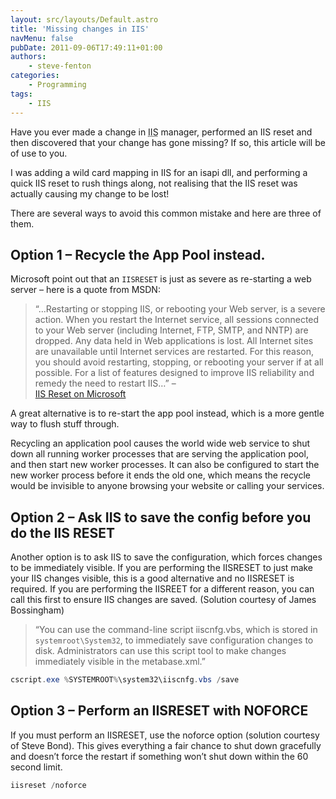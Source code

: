 ```yaml
---
layout: src/layouts/Default.astro
title: 'Missing changes in IIS'
navMenu: false
pubDate: 2011-09-06T17:49:11+01:00
authors:
    - steve-fenton
categories:
    - Programming
tags:
    - IIS
---
```


Have you ever made a change in <abbr title="Internet Information Services">IIS</abbr> manager, performed an IIS reset and then discovered that your change has gone missing? If so, this article will be of use to you.

I was adding a wild card mapping in IIS for an isapi dll, and performing a quick IIS reset to rush things along, not realising that the IIS reset was actually causing my change to be lost!

There are several ways to avoid this common mistake and here are three of them.

## Option 1 – Recycle the App Pool instead.

Microsoft point out that an `IISRESET` is just as severe as re-starting a web server – here is a quote from MSDN:

> “…Restarting or stopping IIS, or rebooting your Web server, is a severe action. When you restart the Internet service, all sessions connected to your Web server (including Internet, FTP, SMTP, and NNTP) are dropped. Any data held in Web applications is lost. All Internet sites are unavailable until Internet services are restarted. For this reason, you should avoid restarting, stopping, or rebooting your server if at all possible. For a list of features designed to improve IIS reliability and remedy the need to restart IIS…” –  
> [IIS Reset on Microsoft](https://www.microsoft.com/technet/prodtechnol/WindowsServer2003/Library/IIS/95826e7a-bac4-4e1f-bcb6-c52d49c9d7f4.mspx?mfr=true)

A great alternative is to re-start the app pool instead, which is a more gentle way to flush stuff through.

Recycling an application pool causes the world wide web service to shut down all running worker processes that are serving the application pool, and then start new worker processes. It can also be configured to start the new worker process before it ends the old one, which means the recycle would be invisible to anyone browsing your website or calling your services.

## Option 2 – Ask IIS to save the config before you do the IIS RESET

Another option is to ask IIS to save the configuration, which forces changes to be immediately visible. If you are performing the IISRESET to just make your IIS changes visible, this is a good alternative and no IISRESET is required. If you are performing the IISREET for a different reason, you can call this first to ensure IIS changes are saved. (Solution courtesy of James Bossingham)

> “You can use the command-line script iiscnfg.vbs, which is stored in `systemroot\System32`, to immediately save configuration changes to disk. Administrators can use this script tool to make changes immediately visible in the metabase.xml.”

```powershell
cscript.exe %SYSTEMROOT%\system32\iiscnfg.vbs /save
```

## Option 3 – Perform an IISRESET with NOFORCE

If you must perform an IISRESET, use the noforce option (solution courtesy of Steve Bond). This gives everything a fair chance to shut down gracefully and doesn’t force the restart if something won’t shut down within the 60 second limit.

```powershell
iisreset /noforce
```